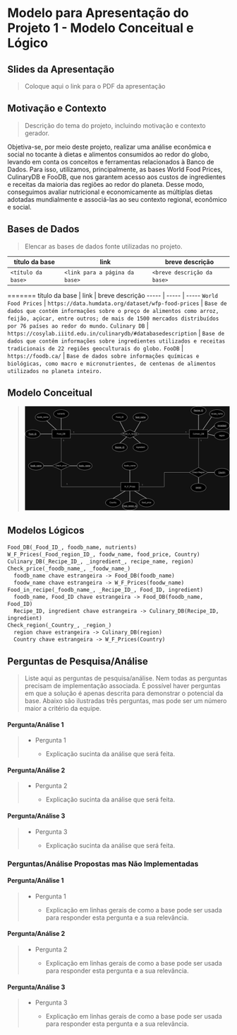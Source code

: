 # Modelo para Apresentação do Projeto 1 - Modelo Conceitual e Lógico

## Slides da Apresentação

> Coloque aqui o link para o PDF da apresentação

## Motivação e Contexto

> Descrição do tema do projeto, incluindo motivação e contexto gerador.

Objetiva-se, por meio deste projeto, realizar uma análise econômica e social no tocante à dietas e alimentos consumidos ao redor do globo, levando em conta os conceitos e ferramentas relacionados à Banco de Dados.
Para isso, utilizamos, principalmente, as bases World Food Prices, CulinaryDB e FooDB, que nos garantem acesso aos custos de ingredientes e receitas da maioria das regiões ao redor do planeta. Desse modo, conseguimos avaliar nutricional e economicamente as múltiplas dietas adotadas mundialmente e associá-las ao seu contexto regional, econômico e social.

## Bases de Dados

> Elencar as bases de dados fonte utilizadas no projeto.

| título da base     | link                           | breve descrição             |
| ------------------ | ------------------------------ | --------------------------- |
| `<título da base>` | `<link para a página da base>` | `<breve descrição da base>` |
=======
título da base | link | breve descrição
----- | ----- | -----
`World Food Prices` | `https://data.humdata.org/dataset/wfp-food-prices` | `Base de dados que contém informações sobre o preço de alimentos como arroz, feijão, açúcar, entre outros; de mais de 1500 mercados distribuídos por 76 países ao redor do mundo.`
`Culinary DB` | `https://cosylab.iiitd.edu.in/culinarydb/#databasedescription` | `Base de dados que contêm informações sobre ingredientes utilizados e receitas tradicionais de 22 regiões geoculturais do globo.`
`FooDB` | `https://foodb.ca/` | `Base de dados sobre informações químicas e biológicas, como macro e micronutrientes, de centenas de alimentos utilizados no planeta inteiro.`

## Modelo Conceitual

> <img src="../images/ER - Projeto1.jpeg" width="800px" height="auto">

## Modelos Lógicos

```
Food_DB(_Food_ID_, foodb_name, nutrients)
W_F_Prices(_Food_region_ID_, foodw_name, food_price, Country)
Culinary_DB(_Recipe_ID_, _ingredient_, recipe_name, region)
Check_price(_foodb_name_, _foodw_name_)
  foodb_name chave estrangeira -> Food_DB(foodb_name)
  foodw_name chave estrangeira -> W_F_Prices(foodw_name)
Food_in_recipe(_foodb_name_, _Recipe_ID_, Food_ID, ingredient)
  foodb_name, Food_ID chave estrangeira -> Food_DB(foodb_name, Food_ID)
  Recipe_ID, ingredient chave estrangeira -> Culinary_DB(Recipe_ID, ingredient)
Check_region(_Country_, _region_)
  region chave estrangeira -> Culinary_DB(region)
  Country chave estrangeira -> W_F_Prices(Country)
```

## Perguntas de Pesquisa/Análise

> Liste aqui as perguntas de pesquisa/análise. Nem todas as perguntas precisam de implementação associada. É possível haver perguntas em que a solução é apenas descrita para demonstrar o potencial da base. Abaixo são ilustradas três perguntas, mas pode ser um número maior a critério da equipe.

#### Pergunta/Análise 1

> - Pergunta 1
>
>   - Explicação sucinta da análise que será feita.

#### Pergunta/Análise 2

> - Pergunta 2
>
>   - Explicação sucinta da análise que será feita.

#### Pergunta/Análise 3

> - Pergunta 3
>
>   - Explicação sucinta da análise que será feita.

### Perguntas/Análise Propostas mas Não Implementadas

#### Pergunta/Análise 1

> - Pergunta 1
>
>   - Explicação em linhas gerais de como a base pode ser usada para responder esta pergunta e a sua relevância.

#### Pergunta/Análise 2

> - Pergunta 2
>
>   - Explicação em linhas gerais de como a base pode ser usada para responder esta pergunta e a sua relevância.

#### Pergunta/Análise 3

> - Pergunta 3
>
>   - Explicação em linhas gerais de como a base pode ser usada para responder esta pergunta e a sua relevância.
